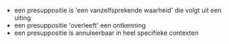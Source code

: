 - een presuppositie is 'een vanzelfsprekende waarheid' die volgt uit een uiting
- een presuppositie 'overleeft' een ontkenning
- een presuppositie is annuleerbaar in heel specifieke contexten